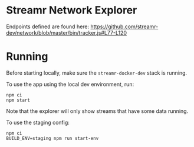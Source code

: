 # Streamr Network Explorer

Endpoints defined are found here: https://github.com/streamr-dev/network/blob/master/bin/tracker.js#L77-L120

# Running

Before starting locally, make sure the `streamr-docker-dev` stack is running.

To use the app using the local dev environment, run:

```
npm ci
npm start
```

Note that the explorer will only show streams that have some data running.

To use the staging config:

```
npm ci
BUILD_ENV=staging npm run start-env
```
